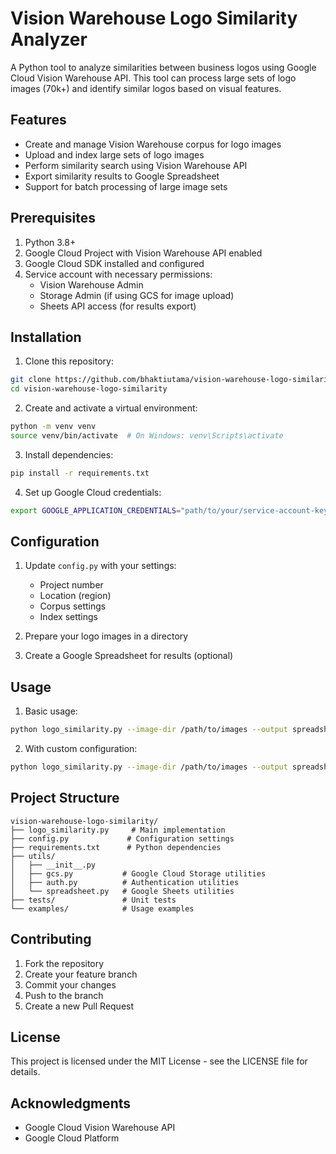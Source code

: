 # Vision Warehouse Logo Similarity Analyzer

A Python tool to analyze similarities between business logos using Google Cloud Vision Warehouse API. This tool can process large sets of logo images (70k+) and identify similar logos based on visual features.

## Features

- Create and manage Vision Warehouse corpus for logo images
- Upload and index large sets of logo images
- Perform similarity search using Vision Warehouse API
- Export similarity results to Google Spreadsheet
- Support for batch processing of large image sets

## Prerequisites

1. Python 3.8+
2. Google Cloud Project with Vision Warehouse API enabled
3. Google Cloud SDK installed and configured
4. Service account with necessary permissions:
   - Vision Warehouse Admin
   - Storage Admin (if using GCS for image upload)
   - Sheets API access (for results export)

## Installation

1. Clone this repository:
```bash
git clone https://github.com/bhaktiutama/vision-warehouse-logo-similarity.git
cd vision-warehouse-logo-similarity
```

2. Create and activate a virtual environment:
```bash
python -m venv venv
source venv/bin/activate  # On Windows: venv\Scripts\activate
```

3. Install dependencies:
```bash
pip install -r requirements.txt
```

4. Set up Google Cloud credentials:
```bash
export GOOGLE_APPLICATION_CREDENTIALS="path/to/your/service-account-key.json"
```

## Configuration

1. Update `config.py` with your settings:
   - Project number
   - Location (region)
   - Corpus settings
   - Index settings

2. Prepare your logo images in a directory
3. Create a Google Spreadsheet for results (optional)

## Usage

1. Basic usage:
```bash
python logo_similarity.py --image-dir /path/to/images --output spreadsheet_id
```

2. With custom configuration:
```bash
python logo_similarity.py --image-dir /path/to/images --output spreadsheet_id --max-results 20 --batch-size 100
```

## Project Structure

```
vision-warehouse-logo-similarity/
├── logo_similarity.py     # Main implementation
├── config.py             # Configuration settings
├── requirements.txt      # Python dependencies
├── utils/
│   ├── __init__.py
│   ├── gcs.py           # Google Cloud Storage utilities
│   ├── auth.py          # Authentication utilities
│   └── spreadsheet.py   # Google Sheets utilities
├── tests/               # Unit tests
└── examples/            # Usage examples
```

## Contributing

1. Fork the repository
2. Create your feature branch
3. Commit your changes
4. Push to the branch
5. Create a new Pull Request

## License

This project is licensed under the MIT License - see the LICENSE file for details.

## Acknowledgments

- Google Cloud Vision Warehouse API
- Google Cloud Platform